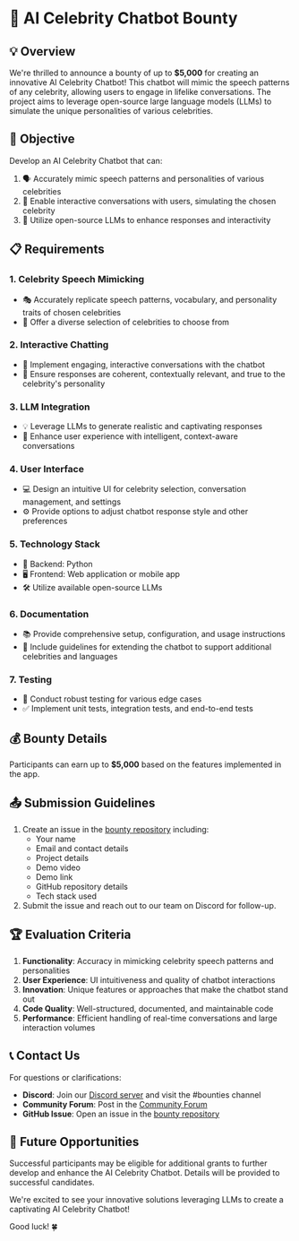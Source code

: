 # 🌟 AI Celebrity Chatbot Bounty

## 💡 Overview

We're thrilled to announce a bounty of up to **$5,000** for creating an innovative AI Celebrity Chatbot! This chatbot will mimic the speech patterns of any celebrity, allowing users to engage in lifelike conversations. The project aims to leverage open-source large language models (LLMs) to simulate the unique personalities of various celebrities.

## 🎯 Objective

Develop an AI Celebrity Chatbot that can:

1. 🗣️ Accurately mimic speech patterns and personalities of various celebrities
2. 💬 Enable interactive conversations with users, simulating the chosen celebrity
3. 🧠 Utilize open-source LLMs to enhance responses and interactivity

## 📋 Requirements

### 1. Celebrity Speech Mimicking

- 🎭 Accurately replicate speech patterns, vocabulary, and personality traits of chosen celebrities
- 🌠 Offer a diverse selection of celebrities to choose from

### 2. Interactive Chatting

- 🤖 Implement engaging, interactive conversations with the chatbot
- 📝 Ensure responses are coherent, contextually relevant, and true to the celebrity's personality

### 3. LLM Integration

- 💡 Leverage LLMs to generate realistic and captivating responses
- 🌈 Enhance user experience with intelligent, context-aware conversations

### 4. User Interface

- 💻 Design an intuitive UI for celebrity selection, conversation management, and settings
- ⚙️ Provide options to adjust chatbot response style and other preferences

### 5. Technology Stack

- 🐍 Backend: Python
- 🖥️ Frontend: Web application or mobile app
- 🛠️ Utilize available open-source LLMs

### 6. Documentation

- 📚 Provide comprehensive setup, configuration, and usage instructions
- 📝 Include guidelines for extending the chatbot to support additional celebrities and languages

### 7. Testing

- 🧪 Conduct robust testing for various edge cases
- ✅ Implement unit tests, integration tests, and end-to-end tests

## 💰 Bounty Details

Participants can earn up to **$5,000** based on the features implemented in the app.

## 📤 Submission Guidelines

1. Create an issue in the [bounty repository](https://github.com/spheronfdn/sos-ai-bounty) including:
   - Your name
   - Email and contact details
   - Project details
   - Demo video
   - Demo link
   - GitHub repository details
   - Tech stack used
2. Submit the issue and reach out to our team on Discord for follow-up.

## 🏆 Evaluation Criteria

1. **Functionality**: Accuracy in mimicking celebrity speech patterns and personalities
2. **User Experience**: UI intuitiveness and quality of chatbot interactions
3. **Innovation**: Unique features or approaches that make the chatbot stand out
4. **Code Quality**: Well-structured, documented, and maintainable code
5. **Performance**: Efficient handling of real-time conversations and large interaction volumes

## 📞 Contact Us

For questions or clarifications:

- **Discord**: Join our [Discord server](https://sphn.wiki/discord) and visit the #bounties channel
- **Community Forum**: Post in the [Community Forum](https://community.spheron.network/)
- **GitHub Issue**: Open an issue in the [bounty repository](https://github.com/spheronfdn/sos-ai-bounty/issues)

## 🚀 Future Opportunities

Successful participants may be eligible for additional grants to further develop and enhance the AI Celebrity Chatbot. Details will be provided to successful candidates.

We're excited to see your innovative solutions leveraging LLMs to create a captivating AI Celebrity Chatbot!

Good luck! 🍀
